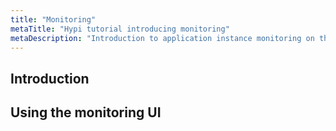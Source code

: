 ```yaml
---
title: "Monitoring"
metaTitle: "Hypi tutorial introducing monitoring"
metaDescription: "Introduction to application instance monitoring on the Hypi platform"
---
```


## Introduction

## Using the monitoring UI
